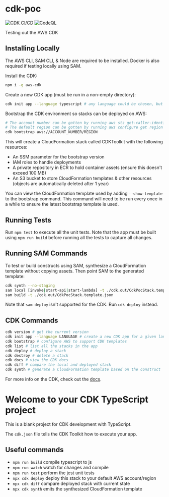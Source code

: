# cdk-poc

[![CDK CI/CD](https://github.com/Abhiek187/cdk-poc/actions/workflows/cdk.yml/badge.svg)](https://github.com/Abhiek187/cdk-poc/actions/workflows/cdk.yml)
[![CodeQL](https://github.com/Abhiek187/cdk-poc/actions/workflows/codeql.yml/badge.svg)](https://github.com/Abhiek187/cdk-poc/actions/workflows/codeql.yml)

Testing out the AWS CDK

## Installing Locally

The AWS CLI, SAM CLI, & Node are required to be installed. Docker is also required if testing locally using SAM.

Install the CDK:

```bash
npm i -g aws-cdk
```

Create a new CDK app (must be run in a non-empty directory):

```bash
cdk init app --language typescript # any language could be chosen, but going with typescript since Node is required
```

Bootstrap the CDK environment so stacks can be deployed on AWS:

```bash
# The account number can be gotten by running aws sts get-caller-identity
# The default region can be gotten by running aws configure get region
cdk bootstrap aws://ACCOUNT_NUMBER/REGION
```

This will create a CloudFormation stack called CDKToolkit with the following resources:

- An SSM parameter for the bootstrap version
- IAM roles to handle deployments
- A private repository in ECR to hold container assets (ensure this doesn't exceed 100 MB)
- An S3 bucket to store CloudFormation templates & other resources (objects are automatically deleted after 1 year)

You can view the CloudFormation template used by adding `--show-template` to the bootstrap command. This command will need to be run every once in a while to ensure the latest bootstrap template is used.

## Running Tests

Run `npm test` to execute all the unit tests. Note that the app must be built using `npm run build` before running all the tests to capture all changes.

## Running SAM Commands

To test or build constructs using SAM, synthesize a CloudFormation template without copying assets. Then point SAM to the generated template:

```bash
cdk synth --no-staging
sam local [invoke|start-api|start-lambda] -t ./cdk.out/CdkPocStack.template.json
sam build -t ./cdk.out/CdkPocStack.template.json
```

Note that `sam deploy` isn't supported for the CDK. Run `cdk deploy` instead.

## CDK Commands

```bash
cdk version # get the current version
cdk init app --language LANGUAGE # create a new CDK app for a given language
cdk bootstrap # configure AWS to support CDK templates
cdk list # list all the stacks in the app
cdk deploy # deploy a stack
cdk destroy # delete a stack
cdk docs # view the CDK docs
cdk diff # compare the local and deployed stack
cdk synth # generate a CloudFormation template based on the construct
```

For more info on the CDK, check out the [docs](https://docs.aws.amazon.com/cdk/api/v2/).

# Welcome to your CDK TypeScript project

This is a blank project for CDK development with TypeScript.

The `cdk.json` file tells the CDK Toolkit how to execute your app.

## Useful commands

- `npm run build` compile typescript to js
- `npm run watch` watch for changes and compile
- `npm run test` perform the jest unit tests
- `npx cdk deploy` deploy this stack to your default AWS account/region
- `npx cdk diff` compare deployed stack with current state
- `npx cdk synth` emits the synthesized CloudFormation template
